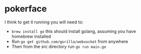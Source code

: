 # pokerface


I think to get it running you will need to:
- `brew install go` this should install golang, assuming you have homebrew installed
- Run `go get github.com/gorilla/websocket` from anywhere
- Then from the src directory run `go run main.go`

